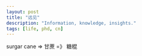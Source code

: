 ```yaml
---
layout: post
title: "远见"
description: "Information, knowledge, insights."
tags: [life, phd, cn]
---
```



surgar cane => 甘蔗 =》 糖棍

